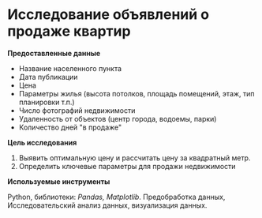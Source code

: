 # Исследование объявлений о продаже квартир

**Предоставленные данные**

- Название населенного пункта
- Дата публикации
- Цена
- Параметры жилья (высота потолков, площадь помещений, этаж, тип планировки т.п.)
- Число фотографий недвижимости
- Удаленность от объектов (центр города, водоемы, парки)
- Количество дней "в продаже"

**Цель исследования**

1. Выявить оптимальную цену и рассчитать цену за квадратный метр.
2. Определить ключевые параметры для продажи недвижимости

**Используемые инструменты**

Python, библиотеки: *Pandas, Matplotlib*. 
Предобработка данных, Исследовательский анализ данных, визуализация данных.
